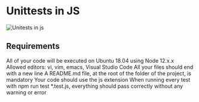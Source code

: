 # Unittests in JS

![Unitests in js](https://www.bing.com/images/blob?bcid=RNrv6vG7fPkG5xe5diTT8IobjF8d.....w4)

## Requirements
All of your code will be executed on Ubuntu 18.04 using Node 12.x.x
Allowed editors: vi, vim, emacs, Visual Studio Code
All your files should end with a new line
A README.md file, at the root of the folder of the project, is mandatory
Your code should use the js extension
When running every test with npm run test *.test.js, everything should pass correctly without any warning or error
